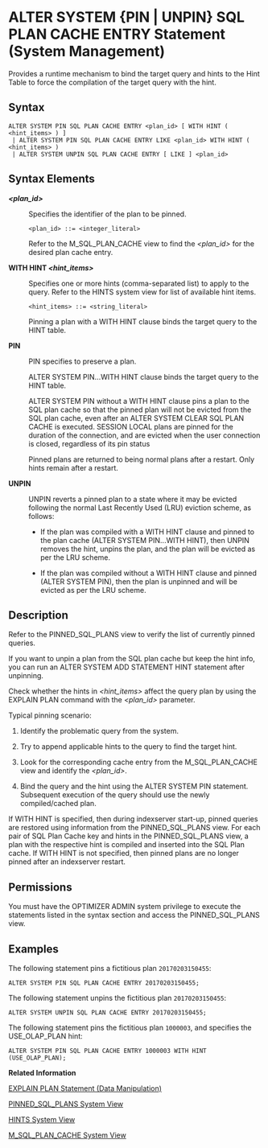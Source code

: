 <!-- loio68e2f7a8e06f41cb871276858202c605 -->

# ALTER SYSTEM \{PIN | UNPIN\} SQL PLAN CACHE ENTRY Statement \(System Management\)

Provides a runtime mechanism to bind the target query and hints to the Hint Table to force the compilation of the target query with the hint.



## Syntax

```
ALTER SYSTEM PIN SQL PLAN CACHE ENTRY <plan_id> [ WITH HINT ( <hint_items> ) ]
 | ALTER SYSTEM PIN SQL PLAN CACHE ENTRY LIKE <plan_id> WITH HINT ( <hint_items> )
 | ALTER SYSTEM UNPIN SQL PLAN CACHE ENTRY [ LIKE ] <plan_id>
```



## Syntax Elements


<dl>
<dt><b>

*<plan\_id\>*

</b></dt>
<dd>

Specifies the identifier of the plan to be pinned.

```
<plan_id> ::= <integer_literal>
```

Refer to the M\_SQL\_PLAN\_CACHE view to find the *<plan\_id\>* for the desired plan cache entry.



</dd><dt><b>

WITH HINT *<hint\_items\>*

</b></dt>
<dd>

Specifies one or more hints \(comma-separated list\) to apply to the query. Refer to the HINTS system view for list of available hint items.

```
<hint_items> ::= <string_literal>
```

Pinning a plan with a WITH HINT clause binds the target query to the HINT table.



</dd><dt><b>

PIN

</b></dt>
<dd>

PIN specifies to preserve a plan.

ALTER SYSTEM PIN...WITH HINT clause binds the target query to the HINT table.

ALTER SYSTEM PIN without a WITH HINT clause pins a plan to the SQL plan cache so that the pinned plan will not be evicted from the SQL plan cache, even after an ALTER SYSTEM CLEAR SQL PLAN CACHE is executed. SESSION LOCAL plans are pinned for the duration of the connection, and are evicted when the user connection is closed, regardless of its pin status

Pinned plans are returned to being normal plans after a restart. Only hints remain after a restart.



</dd><dt><b>

UNPIN

</b></dt>
<dd>

UNPIN reverts a pinned plan to a state where it may be evicted following the normal Last Recently Used \(LRU\) eviction scheme, as follows:

-   If the plan was compiled with a WITH HINT clause and pinned to the plan cache \(ALTER SYSTEM PIN...WITH HINT\), then UNPIN removes the hint, unpins the plan, and the plan will be evicted as per the LRU scheme.

-   If the plan was compiled without a WITH HINT clause and pinned \(ALTER SYSTEM PIN\), then the plan is unpinned and will be evicted as per the LRU scheme.




</dd>
</dl>



## Description

Refer to the PINNED\_SQL\_PLANS view to verify the list of currently pinned queries.

If you want to unpin a plan from the SQL plan cache but keep the hint info, you can run an ALTER SYSTEM ADD STATEMENT HINT statement after unpinning.

Check whether the hints in *<hint\_items\>* affect the query plan by using the EXPLAIN PLAN command with the *<plan\_id\>* parameter.

Typical pinning scenario:

1.  Identify the problematic query from the system.

2.  Try to append applicable hints to the query to find the target hint.

3.  Look for the corresponding cache entry from the M\_SQL\_PLAN\_CACHE view and identify the *<plan\_id\>*.

4.  Bind the query and the hint using the ALTER SYSTEM PIN statement. Subsequent execution of the query should use the newly compiled/cached plan.


If WITH HINT is specified, then during indexserver start-up, pinned queries are restored using information from the PINNED\_SQL\_PLANS view. For each pair of SQL Plan Cache key and hints in the PINNED\_SQL\_PLANS view, a plan with the respective hint is compiled and inserted into the SQL Plan cache. If WITH HINT is not specified, then pinned plans are no longer pinned after an indexserver restart.



<a name="loio68e2f7a8e06f41cb871276858202c605__section_iqd_2dg_qbb"/>

## Permissions

You must have the OPTIMIZER ADMIN system privilege to execute the statements listed in the syntax section and access the PINNED\_SQL\_PLANS view.



## Examples

The following statement pins a fictitious plan `20170203150455`:

```
ALTER SYSTEM PIN SQL PLAN CACHE ENTRY 20170203150455;
```

The following statement unpins the fictitious plan `20170203150455`:

```
ALTER SYSTEM UNPIN SQL PLAN CACHE ENTRY 20170203150455;
```

The following statement pins the fictitious plan `1000003`, and specifies the USE\_OLAP\_PLAN hint:

```
ALTER SYSTEM PIN SQL PLAN CACHE ENTRY 1000003 WITH HINT (USE_OLAP_PLAN);
```

**Related Information**  


[EXPLAIN PLAN Statement \(Data Manipulation\)](explain-plan-statement-data-manipulation-20d9ec5.md "Evaluates the execution plan that the database follows when executing an SQL statement.")

[PINNED\_SQL\_PLANS System View](../../020-System-Views-Reference/021-System-Views/pinned-sql-plans-system-view-3a827da.md "Provides information on currently pinned SQL plans and corresponding hints.")

[HINTS System View](../../020-System-Views-Reference/021-System-Views/hints-system-view-f55ce8e.md "Provides all available hints to be used in WITH HINT clauses.")

[M\_SQL\_PLAN\_CACHE System View](../../020-System-Views-Reference/022-Monitoring-Views/m-sql-plan-cache-system-view-20c57b8.md "Provides statistics for an individual execution plan.")

